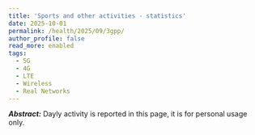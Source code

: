```yaml
---
title: 'Sports and other activities - statistics'
date: 2025-10-01
permalink: /health/2025/09/3gpp/
author_profile: false
read_more: enabled
tags:
  - 5G
  - 4G
  - LTE
  - Wireless
  - Real Networks
---
```


***Abstract:*** Dayly activity is reported in this page, it is for personal usage only.

<html>
<script src="https://cdnjs.cloudflare.com/ajax/libs/Chart.js/2.5.0/Chart.min.js"></script>
<body>
<canvas id="myChart" style="width:100%;max-width:600px"></canvas>

<script>
const xValues = [100,200,300,400,500,600,700,800,900,1000];

new Chart("myChart", {
  type: "line",
  data: {
    labels: xValues,
    datasets: [{ 
      data: [860,1140,1060,1060,1070,1110,1330,2210,7830,2478],
      borderColor: "red",
      fill: false
    }, { 
      data: [1600,1700,1700,1900,2000,2700,4000,5000,6000,7000],
      borderColor: "green",
      fill: false
    }, { 
      data: [300,700,2000,5000,6000,4000,2000,1000,200,100],
      borderColor: "blue",
      fill: false
    }]
  },
  options: {
    legend: {display: false}
  }
});
</script>

</body>
</html>

